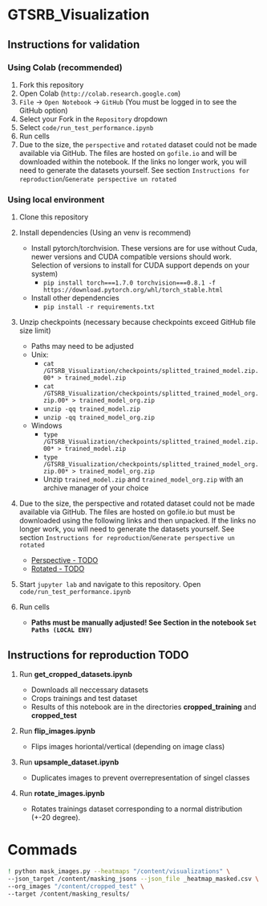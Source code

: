 # GTSRB_Visualization
## Instructions for validation

### Using Colab (recommended)
1. Fork this repository
2. Open Colab (`http://colab.research.google.com`)
3. 	`File` -> `Open Notebook` -> `GitHub` (You must be logged in to see the GitHub option)
4. Select your Fork in the `Repository` dropdown
5. Select `code/run_test_performance.ipynb`
6. Run cells
7. Due to the size, the `perspective` and `rotated` dataset could not be made available via GitHub. The files are hosted on `gofile.io` and will be downloaded within the notebook. If the links no longer work, you will need to generate the datasets yourself. See section `Instructions for reproduction`/`Generate perspective un rotated` 	

### Using local environment
1. Clone this repository
2. Install dependencies (Using an venv is recommend)
	- Install pytorch/torchvision. These versions are for use without Cuda, newer versions and CUDA compatible versions should work. Selection of versions to install for CUDA support depends on your system)
		- `pip install torch===1.7.0 torchvision===0.8.1 -f https://download.pytorch.org/whl/torch_stable.html`
	- Install other dependencies
		- `pip install -r requirements.txt`
3. Unzip checkpoints (necessary because checkpoints exceed GitHub file size limit)
	- Paths may need to be adjusted 
	- Unix:
		- `cat /GTSRB_Visualization/checkpoints/splitted_trained_model.zip.00* > trained_model.zip`
		- `cat /GTSRB_Visualization/checkpoints/splitted_trained_model_org.zip.00* > trained_model_org.zip`
		- `unzip -qq trained_model.zip`
		- `unzip -qq trained_model_org.zip`
	- Windows
		- `type /GTSRB_Visualization/checkpoints/splitted_trained_model.zip.00* > trained_model.zip`
		- `type /GTSRB_Visualization/checkpoints/splitted_trained_model_org.zip.00* > trained_model_org.zip`
		- Unzip `trained_model.zip` and `trained_model_org.zip` with an archive manager of your choice
4. Due to the size, the perspective and rotated dataset could not be made available via GitHub. The files are hosted on gofile.io but must be downloaded using the following links and then unpacked. If the links no longer work, you will need to generate the datasets yourself. See section `Instructions for reproduction`/`Generate perspective un rotated` 
	- [Perspective - TODO](placeholder.io)
	- [Rotated - TODO](placeholder.io)

4. Start `jupyter lab` and navigate to this repository. Open `code/run_test_performance.ipynb`
5. Run cells 
	- **Paths must be manually adjusted! See Section in the notebook
`Set Paths (LOCAL ENV)`**

## Instructions for reproduction TODO

1. Run **get_cropped_datasets.ipynb**
	* 	Downloads all neccessary datasets
	*  Crops trainings and test dataset
	*  Results of this notebook are in the directories **cropped_training** and 	**cropped_test**

2. Run **flip_images.ipynb**
	* Flips images horiontal/vertical (depending on image class)

3. Run **upsample_dataset.ipynb**
	* Duplicates images to prevent overrepresentation of singel classes

4. Run **rotate_images.ipynb**
	* Rotates trainings dataset corresponding to a normal distribution (+-20 degree).

# Commads

``` Bash
! python mask_images.py --heatmaps "/content/visualizations" \
--json_target /content/masking_jsons --json_file _heatmap_masked.csv \
--org_images "/content/cropped_test" \
--target /content/masking_results/ 
```
